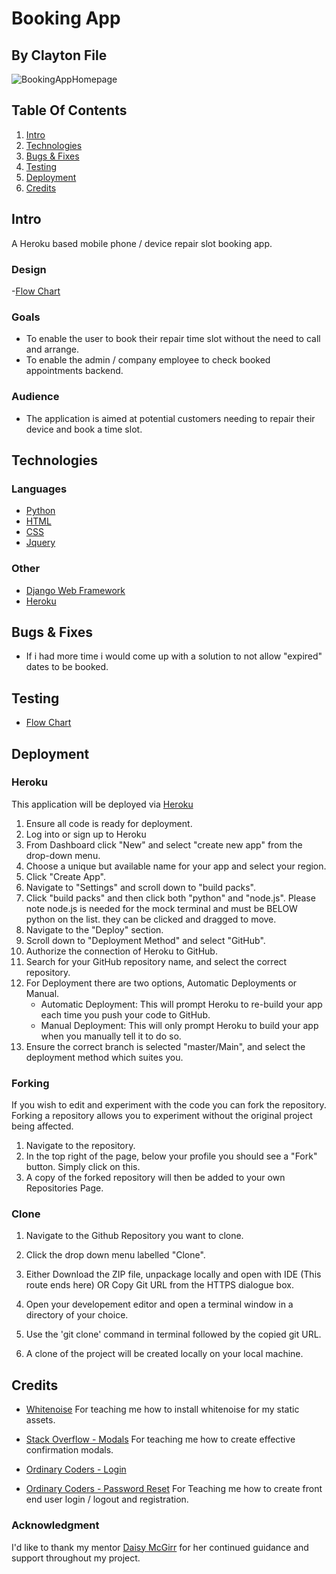 # Booking App
## By Clayton File

![BookingAppHomepage](https://github.com/TechCentreUK/Booking-System/tree/main/booking_app/templates/booking_app/images/homepage.png)

## Table Of Contents
1. [Intro](#intro)
2. [Technologies](#technologies)
3. [Bugs & Fixes](#bugs--fixes)
4. [Testing](#testing)
5. [Deployment](#deployment)
6. [Credits](#credits)

## Intro
A Heroku based mobile phone / device repair slot booking app.

### Design

-[Flow Chart]() 

### Goals

- To enable the user to book their repair time slot without the need to call and arrange.
- To enable the admin / company employee to check booked appointments backend.

### Audience

- The application is aimed at potential customers needing to repair their device and book a time slot.

## Technologies

### Languages

- [Python](https://en.wikipedia.org/wiki/Python_(programming_language))
- [HTML](https://en.wikipedia.org/wiki/HTML)
- [CSS](https://en.wikipedia.org/wiki/CSS)
- [Jquery](https://en.wikipedia.org/wiki/JQuery)

### Other

- [Django Web Framework](https://en.wikipedia.org/wiki/Django_(web_framework))
- [Heroku](https://en.wikipedia.org/wiki/Heroku)

## Bugs & Fixes

- If i had more time i would come up with a solution to not allow "expired" dates to be booked.

## Testing

- [Flow Chart](https://lucid.app/lucidchart/863b97f9-4b87-4309-9976-a84d70c8212e/edit?invitationId=inv_f650388a-840e-40cc-bb39-51531df06026)

## Deployment

### Heroku
This application will be deployed via [Heroku](https://heroku.com)
1. Ensure all code is ready for deployment. 
2. Log into or sign up to Heroku
3. From Dashboard click "New" and select "create new app" from the drop-down menu.
4. Choose a unique but available name for your app and select your region.
5. Click "Create App".
6. Navigate to "Settings" and scroll down to "build packs".
7. Click "build packs" and then click both "python" and "node.js". Please note node.js is needed for the mock terminal and must be BELOW python on the list.
   they can be clicked and dragged to move.
8. Navigate to the "Deploy" section.
9. Scroll down to "Deployment Method" and select "GitHub".
10. Authorize the connection of Heroku to GitHub.
11. Search for your GitHub repository name, and select the correct repository.
12. For Deployment there are two options, Automatic Deployments or Manual.
    - Automatic Deployment: This will prompt Heroku to re-build your app each time you push your code to GitHub.
    - Manual Deployment: This will only prompt Heroku to build your app when you manually tell it to do so.
13. Ensure the correct branch is selected "master/Main", and select the deployment method which suites you.

### Forking
If you wish to edit and experiment with the code you can fork the repository.
Forking a repository allows you to experiment without the original project being affected.
1. Navigate to the repository.
2. In the top right of the page, below your profile you should see a "Fork" button. Simply click on this.
3. A copy of the forked repository will then be added to your own Repositories Page.

### Clone

1. Navigate to the Github Repository you want to clone.

2. Click the drop down menu labelled "Clone".

3. Either Download the ZIP file, unpackage locally and open with IDE (This route ends here) OR Copy Git URL from the HTTPS dialogue box.

4. Open your developement editor and open a terminal window in a directory of your choice.

5. Use the 'git clone' command in terminal followed by the copied git URL.

6. A clone of the project will be created locally on your local machine.

## Credits

- [Whitenoise](https://devcenter.heroku.com/articles/django-assets)
For teaching me how to install whitenoise for my static assets.

- [Stack Overflow - Modals](https://stackoverflow.com/questions/6929416/custom-confirm-dialog-in-javascript)
For teaching me how to create effective confirmation modals.

- [Ordinary Coders - Login](https://ordinarycoders.com/blog/article/django-user-register-login-logout)
- [Ordinary Coders - Password Reset](https://ordinarycoders.com/blog/article/django-password-reset)
For Teaching me how to create front end user login / logout and registration.

### Acknowledgment
I'd like to thank my mentor [Daisy McGirr](https://github.com/Daisy-McG) for her continued guidance and support throughout my project.